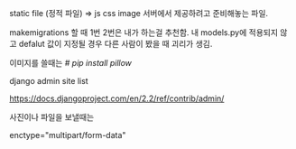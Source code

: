 static file (정적 파일) => js css image 서버에서 제공하려고 준비해놓는 파일.

makemigrations 할 때 1번 2번은 내가 하는걸 추천함. 내 models.py에 적용되지 않고 defalut 값이 지정될 경우 다른 사람이 봤을 때 괴리가 생김.



이미지를 쓸때는 *# pip install pillow*



django admin site list

https://docs.djangoproject.com/en/2.2/ref/contrib/admin/



사진이나 파일을 보낼때는

enctype="multipart/form-data"


